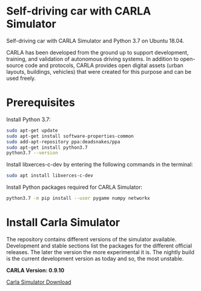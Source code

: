 # Self-driving car with CARLA Simulator
Self-driving car with CARLA Simulator and Python 3.7 on Ubuntu 18.04.

CARLA has been developed from the ground up to support development, training,
and validation of autonomous driving systems. In addition to open-source code
and protocols, CARLA provides open digital assets (urban layouts, buildings,
vehicles) that were created for this purpose and can be used freely.

# Prerequisites
Install Python 3.7:
```bash
sudo apt-get update
sudo apt-get install software-properties-common
sudo add-apt-repository ppa:deadsnakes/ppa
sudo apt-get install python3.7
python3.7 --version
```

Install libxerces-c-dev by entering the following commands in the terminal:
```bash
sudo apt install libxerces-c-dev
```

Install Python packages required for CARLA Simulator:
```bash
python3.7 -m pip install --user pygame numpy networkx
```

# Install Carla Simulator
The repository contains different versions of the simulator available.
Development and stable sections list the packages for the different official
releases. The later the version the more experimental it is. The nightly build
is the current development version as today and so, the most unstable.

**CARLA Version: 0.9.10**

[Carla Simulator Download](https://github.com/carla-simulator/carla/blob/master/Docs/download.md)
